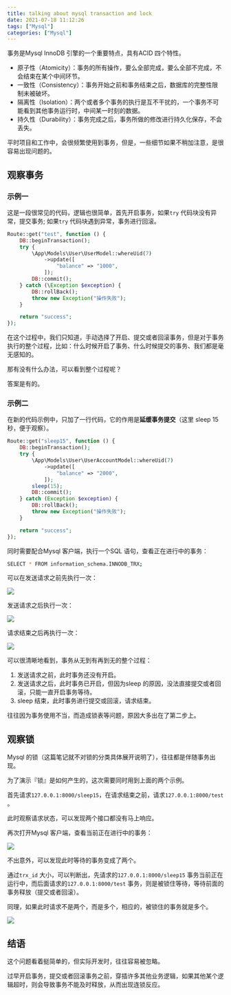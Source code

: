 ```yaml
---
title: talking about mysql transaction and lock
date: 2021-07-18 11:12:26
tags: ["Mysql"]
categories: ["Mysql"]
---
```


事务是Mysql InnoDB 引擎的一个重要特点，具有ACID 四个特性。

<!-- more -->

* 原子性（Atomicity）：事务的所有操作，要么全部完成，要么全部不完成，不会结束在某个中间环节。
* 一致性（Consistency）：事务开始之前和事务结束之后，数据库的完整性限制未被破坏。
* 隔离性（Isolation）：两个或者多个事务的执行是互不干扰的，一个事务不可能看到其他事务运行时，中间某一时刻的数据。
* 持久性（Durability）：事务完成之后，事务所做的修改进行持久化保存，不会丢失。

平时项目和工作中，会很频繁使用到事务，但是，一些细节如果不稍加注意，是很容易出现问题的。

## 观察事务

### 示例一

这是一段很常见的代码，逻辑也很简单，首先开启事务，如果`try` 代码块没有异常，提交事务; 如果`try` 代码块遇到异常，事务进行回滚。

```php
Route::get("test", function () {
    DB::beginTransaction();
    try {
        \App\Models\User\UserModel::whereUid(7)
            ->update([
                "balance" => "1000",
            ]);
        DB::commit();
    } catch (\Exception $exception) {
        DB::rollBack();
        throw new Exception("操作失败");
    }

    return "success";
});
```

在这个过程中，我们只知道，手动选择了开启、提交或者回滚事务，但是对于事务执行的整个过程，比如：什么时候开启了事务、什么时候提交的事务、我们都是毫无感知的。

那有没有什么办法，可以看到整个过程呢？

答案是有的。

### 示例二

在新的代码示例中，只加了一行代码，它的作用是**延缓事务提交**（这里 sleep 15秒，便于观察）。
```php
Route::get("sleep15", function () {
    DB::beginTransaction();
    try {
        \App\Models\User\UserAccountModel::whereUid(7)
            ->update([
                "balance" => "2000",
            ]);
        sleep(15);
        DB::commit();
    } catch (Exception $exception) {
        DB::rollBack();
        throw new Exception("操作失败");
    }

    return "success";
});
```

同时需要配合Mysql 客户端，执行一个SQL 语句，查看正在进行中的事务：
```bash
SELECT * FROM information_schema.INNODB_TRX;
```

可以在发送请求之前先执行一次：

![](https://cdn.jsdelivr.net/gh/0xAiKang/CDN/blog/images/20210718105708.png)

发送请求之后执行一次：

![](https://cdn.jsdelivr.net/gh/0xAiKang/CDN/blog/images/20210718105734.png)

请求结束之后再执行一次：

![](https://cdn.jsdelivr.net/gh/0xAiKang/CDN/blog/images/20210718105708.png)

可以很清晰地看到，事务从无到有再到无的整个过程：
1. 发送请求之前，此时事务还没有开启。
2. 发送请求之后，此时事务已开启，但因为sleep 的原因，没法直接提交或者回滚，只能一直开启事务等待。
3. sleep 结束，此时事务进行提交或回滚，请求结束。

往往因为事务使用不当，而造成锁表等问题，原因大多出在了第二步上。

## 观察锁
Mysql 的锁（这篇笔记就不对锁的分类具体展开说明了），往往都是伴随事务出现。

为了演示『锁』是如何产生的，这次需要同时用到上面的两个示例。

首先请求`127.0.0.1:8000/sleep15`，在请求结束之前，请求`127.0.0.1:8000/test` 。

此时观察请求状态，可以发现两个接口都没有马上响应。

再次打开Mysql 客户端，查看当前正在进行中的事务：

![](https://cdn.jsdelivr.net/gh/0xAiKang/CDN/blog/images/20210718105913.png)

不出意外，可以发现此时等待的事务变成了两个。

通过`trx_id` 大小，可以判断出，先请求的`127.0.0.1:8000/sleep15` 事务当前正在运行中，而后面请求的`127.0.0.1:8000/test` 事务，则是被锁住等待，等待前面的事务释放（提交或者回滚）。

同理，如果此时请求不是两个，而是多个，相应的，被锁住的事务就是多个。

![](https://cdn.jsdelivr.net/gh/0xAiKang/CDN/blog/images/20210718105924.png)

## 结语

这个问题看着挺简单的，但实际开发时，往往容易被忽略。

过早开启事务，提交或者回滚事务之前，穿插许多其他业务逻辑，如果其他某个逻辑超时，则会导致事务不能及时释放，从而出现连锁反应。